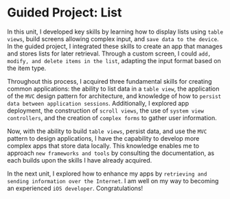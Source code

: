 # Guided Project: List

In this unit, I developed key skills by learning how to display lists using `table views`, build screens allowing complex input, and `save data to the device`. In the guided project, I integrated these skills to create an app that manages and stores lists for later retrieval. Through a custom screen, I could `add, modify, and delete items in the list`, adapting the input format based on the item type.

Throughout this process, I acquired three fundamental skills for creating common applications: the ability to list data in a `table view`, the application of the `MVC` design pattern for architecture, and knowledge of how to `persist data between application sessions`. Additionally, I explored app deployment, the construction of `scroll views`, the use of `system view controllers`, and the creation of `complex forms` to gather user information.

Now, with the ability to build `table views`, persist data, and use the `MVC` pattern to design applications, I have the capability to develop more complex apps that store data locally. This knowledge enables me to approach `new frameworks and tools` by consulting the documentation, as each builds upon the skills I have already acquired.

In the next unit, I explored how to enhance my apps by `retrieving and sending information over the Internet`. I am well on my way to becoming an experienced `iOS developer`. Congratulations!
